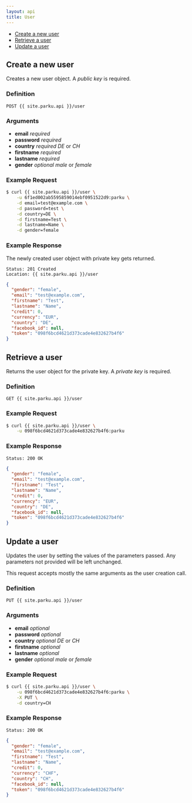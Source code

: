 ```yaml
---
layout: api
title: User
---
```


* [Create a new user](#create)
* [Retrieve a user](#retrieve)
* [Update a user](#update)

## <a name="create"></a>Create a new user

Creates a new user object. A _public key_ is required.

### Definition

```
POST {{ site.parku.api }}/user
```

### Arguments

* __email__ _required_
* __password__ _required_
* __country__ _required_
  _DE_ or _CH_
* __firstname__ _required_
* __lastname__ _required_
* __gender__ _optional_
  _male_ or _female_

### Example Request

```sh
$ curl {{ site.parku.api }}/user \
    -u 6f1ed002ab5595859014ebf0951522d9:parku \
    -d email=test@example.com \
    -d password=test \
    -d country=DE \
    -d firstname=Test \
    -d lastname=Name \
    -d gender=female
```

### Example Response

The newly created user object with private key gets returned.

```
Status: 201 Created
Location: {{ site.parku.api }}/user
```

```json
{
  "gender": "female",
  "email": "test@example.com",
  "firstname": "Test",
  "lastname": "Name",
  "credit": 0,
  "currency": "EUR",
  "country": "DE",
  "facebook_id": null,
  "token": "098f6bcd4621d373cade4e832627b4f6"
}
```


## <a name="retrieve"></a>Retrieve a user

Returns the user object for the private key. A _private key_ is required.

### Definition

```
GET {{ site.parku.api }}/user
```

### Example Request

```sh
$ curl {{ site.parku.api }}/user \
    -u 098f6bcd4621d373cade4e832627b4f6:parku
```

### Example Response

```
Status: 200 OK
```

```json
{
  "gender": "female",
  "email": "test@example.com",
  "firstname": "Test",
  "lastname": "Name",
  "credit": 0,
  "currency": "EUR",
  "country": "DE",
  "facebook_id": null,
  "token": "098f6bcd4621d373cade4e832627b4f6"
}
```


## <a name="update"></a>Update a user

Updates the user by setting the values of the parameters passed. Any parameters not provided will be left unchanged.

This request accepts mostly the same arguments as the user creation call.

### Definition

````
PUT {{ site.parku.api }}/user
````

### Arguments

* __email__ _optional_
* __password__ _optional_
* __country__ _optional_
  _DE_ or _CH_
* __firstname__ _optional_
* __lastname__ _optional_
* __gender__ _optional_
  _male_ or _female_

### Example Request

```sh
$ curl {{ site.parku.api }}/user \
    -u 098f6bcd4621d373cade4e832627b4f6:parku \
    -X PUT \
    -d country=CH
```

### Example Response

```
Status: 200 OK
```

```json
{
  "gender": "female",
  "email": "test@example.com",
  "firstname": "Test",
  "lastname": "Name",
  "credit": 0,
  "currency": "CHF",
  "country": "CH",
  "facebook_id": null,
  "token": "098f6bcd4621d373cade4e832627b4f6"
}
```
